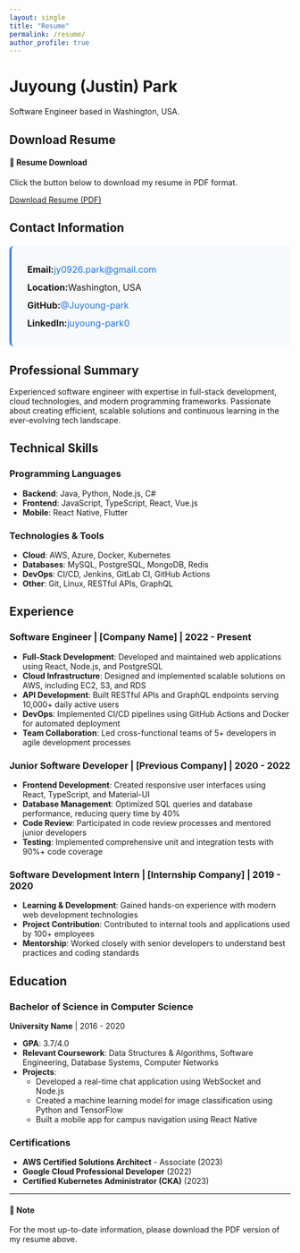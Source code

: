 ```yaml
---
layout: single
title: "Resume"
permalink: /resume/
author_profile: true
---
```


# Juyoung (Justin) Park

Software Engineer based in Washington, USA.

## Download Resume

<div class="notice--info">
  <h4>📄 Resume Download</h4>
  <p>Click the button below to download my resume in PDF format.</p>
  <a href="/assets/files/Juyoung(Justin)Park CV_2025_US.pdf" class="btn btn--primary" download>
    <i class="fas fa-download"></i> Download Resume (PDF)
  </a>
</div>

## Contact Information

<div class="contact-info">
  <div class="contact-item">
    <i class="fas fa-envelope" style="color: #ea4335; margin-right: 8px;"></i>
    <strong>Email:</strong> 
    <a href="mailto:jy0926.park@gmail.com" style="color: #1a73e8; text-decoration: none;">
      jy0926.park@gmail.com
    </a>
  </div>
  
  <div class="contact-item">
    <i class="fas fa-map-marker-alt" style="color: #34a853; margin-right: 8px;"></i>
    <strong>Location:</strong> Washington, USA
  </div>
  
  <div class="contact-item">
    <i class="fab fa-github" style="color: #333; margin-right: 8px;"></i>
    <strong>GitHub:</strong> 
    <a href="https://github.com/Juyoung-park" target="_blank" style="color: #1a73e8; text-decoration: none;">
      @Juyoung-park
    </a>
  </div>
  
  <div class="contact-item">
    <i class="fab fa-linkedin" style="color: #0077b5; margin-right: 8px;"></i>
    <strong>LinkedIn:</strong> 
    <a href="https://www.linkedin.com/in/juyoung-park0/" target="_blank" style="color: #1a73e8; text-decoration: none;">
      juyoung-park0
    </a>
  </div>
</div>

<style>
.contact-info {
  background: #f8f9fa;
  padding: 20px;
  border-radius: 8px;
  border-left: 4px solid #4285f4;
  margin: 20px 0;
}

.contact-item {
  margin: 12px 0;
  display: flex;
  align-items: center;
  font-size: 16px;
}

.contact-item a:hover {
  text-decoration: underline !important;
}
</style>

## Professional Summary

Experienced software engineer with expertise in full-stack development, cloud technologies, and modern programming frameworks. Passionate about creating efficient, scalable solutions and continuous learning in the ever-evolving tech landscape.

## Technical Skills

### Programming Languages
- **Backend**: Java, Python, Node.js, C#
- **Frontend**: JavaScript, TypeScript, React, Vue.js
- **Mobile**: React Native, Flutter

### Technologies & Tools
- **Cloud**: AWS, Azure, Docker, Kubernetes
- **Databases**: MySQL, PostgreSQL, MongoDB, Redis
- **DevOps**: CI/CD, Jenkins, GitLab CI, GitHub Actions
- **Other**: Git, Linux, RESTful APIs, GraphQL

## Experience

### Software Engineer | [Company Name] | 2022 - Present
- **Full-Stack Development**: Developed and maintained web applications using React, Node.js, and PostgreSQL
- **Cloud Infrastructure**: Designed and implemented scalable solutions on AWS, including EC2, S3, and RDS
- **API Development**: Built RESTful APIs and GraphQL endpoints serving 10,000+ daily active users
- **DevOps**: Implemented CI/CD pipelines using GitHub Actions and Docker for automated deployment
- **Team Collaboration**: Led cross-functional teams of 5+ developers in agile development processes

### Junior Software Developer | [Previous Company] | 2020 - 2022
- **Frontend Development**: Created responsive user interfaces using React, TypeScript, and Material-UI
- **Database Management**: Optimized SQL queries and database performance, reducing query time by 40%
- **Code Review**: Participated in code review processes and mentored junior developers
- **Testing**: Implemented comprehensive unit and integration tests with 90%+ code coverage

### Software Development Intern | [Internship Company] | 2019 - 2020
- **Learning & Development**: Gained hands-on experience with modern web development technologies
- **Project Contribution**: Contributed to internal tools and applications used by 100+ employees
- **Mentorship**: Worked closely with senior developers to understand best practices and coding standards

## Education

### Bachelor of Science in Computer Science
**University Name** | 2016 - 2020
- **GPA**: 3.7/4.0
- **Relevant Coursework**: Data Structures & Algorithms, Software Engineering, Database Systems, Computer Networks
- **Projects**: 
  - Developed a real-time chat application using WebSocket and Node.js
  - Created a machine learning model for image classification using Python and TensorFlow
  - Built a mobile app for campus navigation using React Native

### Certifications
- **AWS Certified Solutions Architect** - Associate (2023)
- **Google Cloud Professional Developer** (2022)
- **Certified Kubernetes Administrator (CKA)** (2023)

---

<div class="notice--warning">
  <h4>📝 Note</h4>
  <p>For the most up-to-date information, please download the PDF version of my resume above.</p>
</div>
